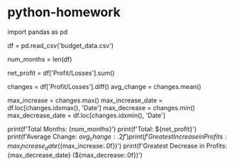 # python-homework
import pandas as pd

df = pd.read_csv('budget_data.csv')

num_months = len(df)


net_profit = df['Profit/Losses'].sum()


changes = df['Profit/Losses'].diff()
avg_change = changes.mean()


max_increase = changes.max()
max_increase_date = df.loc[changes.idxmax(), 'Date']
max_decrease = changes.min()
max_decrease_date = df.loc[changes.idxmin(), 'Date']


print(f'Total Months: {num_months}')
print(f'Total: ${net_profit}')
print(f'Average Change: ${avg_change:.2f}')
print(f'Greatest Increase in Profits: {max_increase_date} (${max_increase:.0f})')
print(f'Greatest Decrease in Profits: {max_decrease_date} (${max_decrease:.0f})')


